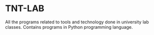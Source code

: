 # TNT-LAB

All the programs related to tools and technology done in university lab classes.
Contains programs in Python programming language.
